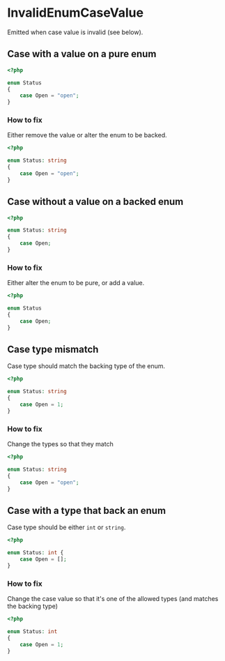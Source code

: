 # InvalidEnumCaseValue

Emitted when case value is invalid (see below).

## Case with a value on a pure enum

```php
<?php

enum Status 
{
    case Open = "open";
}
```

### How to fix

Either remove the value or alter the enum to be backed.

```php
<?php

enum Status: string 
{
    case Open = "open";
}
```

## Case without a value on a backed enum

```php
<?php

enum Status: string 
{
    case Open;    
}
```

### How to fix

Either alter the enum to be pure, or add a value.

```php
<?php

enum Status 
{
    case Open;
}
```

## Case type mismatch

Case type should match the backing type of the enum.

```php
<?php

enum Status: string
{
    case Open = 1;
}
```

### How to fix

Change the types so that they match

```php
<?php

enum Status: string 
{
    case Open = "open";
}
```

## Case with a type that back an enum

Case type should be either `int` or `string`.

```php
<?php

enum Status: int {
    case Open = [];
}
```

### How to fix

Change the case value so that it's one of the allowed types (and matches the backing type)

```php
<?php

enum Status: int
{
    case Open = 1;
}
```
